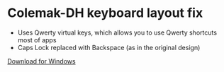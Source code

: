 # Colemak-DH keyboard layout fix
* Uses Qwerty virtual keys, which allows you to use Qwerty shortcuts most of apps
* Caps Lock replaced with Backspace (as in the original design)

[Download for Windows](https://github.com/HironTez/colemak-dh-fix/releases/latest/)
